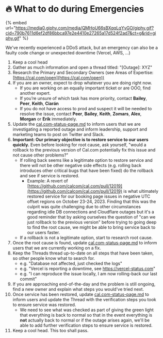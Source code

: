# 🔥 What to do during Emergencies

{% embed url="https://media0.giphy.com/media/QMHoU66sBXqqLqYvGO/giphy.gif?cid=790b7611d6ef2df86bbca97e2e4410e27265a17d524f2ad7&ct=g&rid=giphy.gif" %}

We've recently experienced a DDoS attack, but an emergency can also be a faulty code change or unexpected downtime (Vercel, AWS, ...)

1. Keep a cool head
2. Gather as much information and open a thread titled: "\[Outage]: XYZ"
3. Research the Primary and Secondary Owners (see Areas of Expertise: [https://cal.com/open](https://cal.com/open))
4. If you are an owner, expect to drop whatever you are doing right now.
   * If you are working on an equally important ticket or are OOO, find another expert.
   * If you’re unsure of which task has more priority, contact **Bailey**, **Peer**, **Keith**, **Ciarán**
   * If you do not have access to prod and suspect it will be needed to resolve the issue, contact **Peer**, **Bailey**, **Keith**, **Zomars**, **Alex**, **Morgan** or **Erik** immediately.
5. Update the [cal.com-status-page.md](cal.com-status-page.md "mention") to inform users that we are investigating a reported outage and inform leadership, support and marketing teams to post on Twitter and Slack.
6. **Important: Our primary objective is to restore service to our users quickly.** Even before looking for root cause, ask yourself, "would a rollback to the previous version of Cal.com potentially fix this issue and not cause other problems?"
   * If rolling back seems like a legitimate option to restore service and there will not be other negative side effects (e.g. rolling back introduces other critical bugs that have been fixed) do the rollback and see if service is restored.
     * Example: A revert of [https://github.com/calcom/cal.com/pull/12019](https://github.com/calcom/cal.com/pull/12019) is what ultimately restored service for our booking page issues in negative UTC offset regions on October 23-24, 2023. Finding that this was the culprit was quite challenging due to other circumstances regarding idle DB connections and Cloudflare outages but it's a good reminder that by asking ourselves the question of "can we just rollback to the previous version" before trying to going deep to find the root cause, we might be able to bring service back to our users faster.
   * If a rollback is not a legitimate option, start to research root cause.
7. Once the root cause is found, update [cal.com-status-page.md](cal.com-status-page.md "mention") to inform users that we are currently working on a fix.
8. Keep the Threads thread up-to-date on all steps that have been taken, so other people know what to search for.
   * e.g. "Database not affected, just checked the logs"
   * e.g. "Vercel is reporting a downtime, see https://vercel-status.com"
   * e.g. "I can reproduce the issue locally, I am now rolling-back our last commit"
9. If you are approaching end-of-the-day and the problem is still ongoing, find a new owner and explain what steps you would've tried next.
10. Once service has been restored, update [cal.com-status-page.md](cal.com-status-page.md "mention") to inform users and update the Thread with the verification steps you took to ensure service was restored.
    * We need to see what was checked as part of giving the green light that everything is back to normal so that in the event everything is **not** actually back to normal or if the outage arises again, we'll be able to add further verification steps to ensure service is restored.
11. Keep a cool head. This too shall pass.
